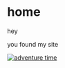 # home
hey 

you found my site

[![adventure time](https://c4.wallpaperflare.com/wallpaper/293/144/32/adventure-time-bmo-finn-the-human-jake-the-dog-wallpaper-preview.jpg)](https://www.youtube.com/watch?v=hQ5x8pHoIPA)
